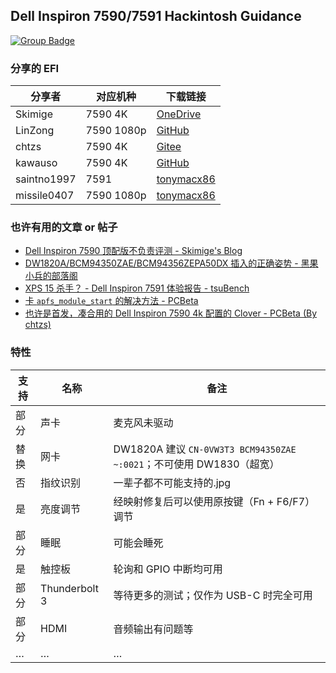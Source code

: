 ## Dell Inspiron 7590/7591 Hackintosh Guidance

 [![Group Badge](https://img.shields.io/badge/Chat%20on-Telegram-419fd9)](https://t.me/hackintosh759x)

### 分享的 EFI

| 分享者      | 对应机种   | 下载链接                                                     |
| ----------- | ---------- | ------------------------------------------------------------ |
| Skimige     | 7590 4K    | [OneDrive](https://caomsacid0-my.sharepoint.com/:u:/g/personal/skimige_caoms_ac_id/EePW1NdVOPpOpwrPUUMvwhIBDjzTnVIh7RNxnEGvvUbUeQ?e=qJGOA5) |
| LinZong     | 7590 1080p | [GitHub](https://github.com/LinZong/dell-inspiron-7590-hackintosh) |
| chtzs       | 7590 4K    | [Gitee](https://gitee.com/chtzs/Dell-Inspiron-7590-4k-Hackintosh) |
| kawauso     | 7590 4K    | [GitHub](https://github.com/sotyou/Dell-Inspiron-7590-Mojave) |
| saintno1997 | 7591       | [tonymacx86](https://www.tonymacx86.com/threads/dell-inspiron-7590-hdmi-output-no-signal.284317/post-2013569) |
| missile0407 | 7590 1080p | [tonymacx86](https://www.tonymacx86.com/threads/nearly-success-catalina-on-dell-inspiron-7590.285606/) |

### 也许有用的文章 or 帖子

- [Dell Inspiron 7590 顶配版不负责评测 - Skimige's Blog](https://ikevin.in/post/2019/08/06/005-dell-inspiron-7590-4k-review.html)
- [DW1820A/BCM94350ZAE/BCM94356ZEPA50DX 插入的正确姿势 - 黑果小兵的部落阁]( https://blog.daliansky.net/DW1820A_BCM94350ZAE-driver-inserts-the-correct-posture.html)
- [XPS 15 杀手？ - Dell Inspiron 7591 体验报告 - tsuBench](https://telegra.ph/Dell-Inspiron-7591-07-08)
- [卡 `apfs_module_start` 的解决方法 - PCBeta](http://bbs.pcbeta.com/viewthread-1809664-1-1.html)
- [也许是首发，凑合用的 Dell Inspiron 7590 4k 配置的 Clover - PCBeta (By chtzs)](http://bbs.pcbeta.com/viewthread-1824495-1-1.html)

### 特性

| 支持 | 名称          | 备注                                                         |
| ---- | ------------- | ------------------------------------------------------------ |
| 部分 | 声卡          | 麦克风未驱动                                                 |
| 替换 | 网卡          | DW1820A 建议 `CN-0VW3T3 BCM94350ZAE ~:0021`；不可使用 DW1830（超宽） |
| 否   | 指纹识别      | 一辈子都不可能支持的.jpg                                     |
| 是   | 亮度调节      | 经映射修复后可以使用原按键（Fn + F6/F7）调节                 |
| 部分 | 睡眠          | 可能会睡死                                                   |
| 是   | 触控板        | 轮询和 GPIO 中断均可用                                       |
| 部分 | Thunderbolt 3 | 等待更多的测试；仅作为 USB-C 时完全可用                      |
| 部分 | HDMI          | 音频输出有问题等                                             |
| …    | …             | …                                                            |
